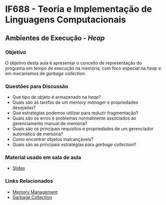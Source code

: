 # IF688 - Teoria e Implementação de Linguagens Computacionais

## Ambientes de Execução - _Heap_

### Objetivo

O objetivo desta aula é apresentar o conceito de representação do programa em tempo de execução na memória, com foco especial na _heap_ e em mecanismos de _garbage collection_. 

### Questões para Discussão

- Que tipo de objeto é armazenado na _heap_?
- Quais são as tarefas de um _memory manager_ e propriedades desejadas?
- Que estratégias podemos utilizar para reduzir fragmentação?
- Quais são os erros e problemas normalmente associados ao gerenciamento manual de memória?
- Quais são os principais requisitos e propriedades de um gerenciador automático de memória?
- Como encontrar objetos inalcançáveis?
- Quais são as principais estratégias para _garbage collection_?

### Material usado em sala de aula

- [Slides](https://drive.google.com/file/d/1twvdblvf_uasI3SQlt3xqH1LbX2es9cE/view)

### Links Relacionados

- [Memory Management](https://en.wikipedia.org/wiki/Memory_management#HEAP)
- [Garbage Collection](https://en.wikipedia.org/wiki/Garbage_collection_(computer_science))